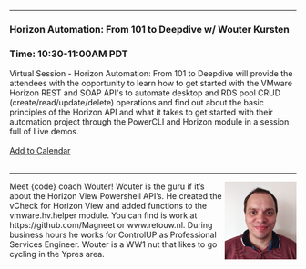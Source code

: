 <style>
  body {background-image:url('github-site-BG.png'); background-repeat: repeat-y; }
  .wrapper {margin-top:75px;}
  header {top:20px!important;
  .session-wrapper{border:1px solid #36373b; border-radius:5px; padding:20px; background-color:##D3D3D3;}
  
</style>
<hr/>

### **Horizon Automation: From 101 to Deepdive w/ Wouter Kursten**
### **Time: 10:30-11:00AM PDT**
<div class="session-wrapper">
Virtual Session - Horizon Automation: From 101 to Deepdive will provide the attendees with the opportunity to learn how to get started with the VMware Horizon REST and SOAP API's to automate desktop and RDS pool CRUD (create/read/update/delete) operations and find out about the basic principles of the Horizon API and what it takes to get started with their automation project through the PowerCLI and Horizon module in a session full of Live demos. 
<br>
<br> 
  <a title="Add to Calendar" class="addeventatc" data-id="qp5085512" href="https://www.addevent.com/event/qp5085512" target="_blank" rel="nofollow">Add to Calendar</a>
        <script type="text/javascript" src="https://addevent.com/libs/atc/1.6.1/atc.min.js" async defer></script>
</div>
<br> 

<hr/>
<img src="Wouter_Kursten_New.jpg" alt="Wouter Kursten" width="25%" align="right">
    
<p>Meet {code} coach Wouter! Wouter is the guru if it’s about the Horizon View Powershell API’s. He created the vCheck for Horizon View and added functions to the vmware.hv.helper module. You can find is work at https://github.com/Magneet or www.retouw.nl. During business hours he works for ControlUP as Professional Services Engineer. Wouter is  a WW1 nut that likes to go cycling in the Ypres area.</p>


